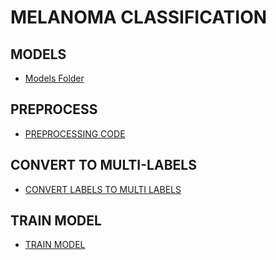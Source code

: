 # MELANOMA CLASSIFICATION

## MODELS
- <a href="models/">Models Folder</a>

## PREPROCESS
- <a href="preprocess.py">PREPROCESSING CODE</a>

## CONVERT TO MULTI-LABELS
- <a href="multi_labels.py">CONVERT LABELS TO MULTI LABELS</a>

## TRAIN MODEL
- <a href="train.py">TRAIN MODEL</a>